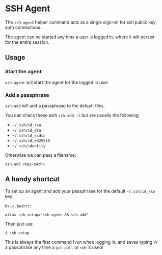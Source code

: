 # SSH Agent

The `ssh-agent` helper command acts as a single sign-on for ssh public key auth connections.

The agent can be started any time a user is logged in, where it will persist for the entire session.

## Usage

### Start the agent

`ssh-agent` will start the agent for the logged in user

### Add a passphrase

`ssh-add` will add a passphrase to the default files.

You can check these with `ssh-add -l` but are usually the following:
- `~/.ssh/id_rsa`
- `~/.ssh/id_dsa`
- `~/.ssh/id_ecdsa`
- `~/.ssh/id_ed25519`
- `~/.ssh/identity`

Otherwise we can pass a filename: 

`ssh-add <key-path>`

## A handy shortcut

To set up an agent and add your passphrase for the default `~/.ssh/id_rsa` key:

In `~/.bashrc`:
```
alias ssh-setup="ssh-agent && ssh-add"
```

Then just use:
```
$ ssh-setup
```

This is always the first command I run when logging in, and saves typing in a passphrase any time a `git pull` or `ssh` is used!
